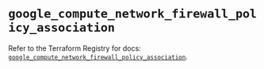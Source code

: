 # `google_compute_network_firewall_policy_association`

Refer to the Terraform Registry for docs: [`google_compute_network_firewall_policy_association`](https://registry.terraform.io/providers/hashicorp/google/5.43.0/docs/resources/compute_network_firewall_policy_association).
